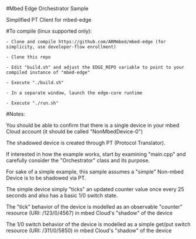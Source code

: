 #Mbed Edge Orchestrator Sample

Simplified PT Client for mbed-edge

#To compile (linux supported only):

	- Clone and compile https://github.com/ARMmbed/mbed-edge (for simplicity, use developer-flow enrollment)

	- Clone this repo

	- Edit "build.sh" and adjust the EDGE_REPO variable to point to your compiled instance of "mbed-edge"

	- Execute "./build.sh"

	- In a separate window, launch the edge-core runtime

	- Execute "./run.sh"

#Notes:

You should be able to confirm that there is a single device in your mbed Cloud account (it should be called "NonMbedDevice-0")

The shadowed device is created through PT (Protocol Translator). 

If interested in how the example works, start by examining "main.cpp" and carefully consider the "Orchestrator" class and its purpose. 

For sake of a simple example, this sample assumes a "simple" Non-mbed Device is to be shadowed via PT. 

The simple device simply "ticks" an updated counter value once every 25 seconds and also has a basic 1/0 switch state. 

The "tick" behavior of the device is modelled as an observable "counter" resource (URI: /123/0/4567) in mbed Cloud's "shadow" of the device

The 1/0 switch behavior of the device is modelled as a simple get/put switch resource (URI: /311/0/5850) in mbed Cloud's "shadow" of the device
